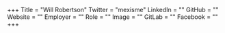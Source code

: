 +++
Title = "Will Robertson"
Twitter = "mexisme"
LinkedIn = ""
GitHub = ""
Website = ""
Employer = ""
Role = ""
Image = ""
GitLab = ""
Facebook = ""
+++
